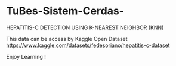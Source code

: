 # TuBes-Sistem-Cerdas-
HEPATITIS-C DETECTION USING K-NEAREST NEIGHBOR (KNN)

This data can be access by Kaggle Open Dataset
https://www.kaggle.com/datasets/fedesoriano/hepatitis-c-dataset

Enjoy Learning !
